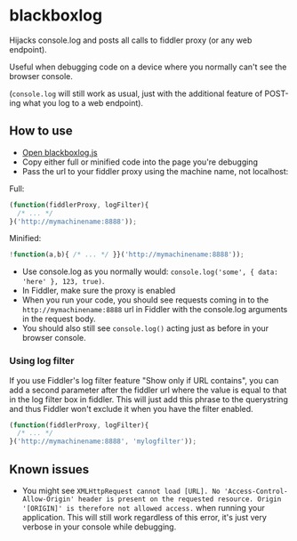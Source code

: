 # blackboxlog
Hijacks console.log and posts all calls to fiddler proxy (or any web endpoint).

Useful when debugging code on a device where you normally can't see the browser console.

(`console.log` will still work as usual, just with the additional feature of POST-ing what you log to a web endpoint).

## How to use

- [Open blackboxlog.js](./blackboxlog.js)
- Copy either full or minified code into the page you're debugging
- Pass the url to your fiddler proxy using the machine name, not localhost:

Full:
```javascript
(function(fiddlerProxy, logFilter){
  /* ... */
}('http://mymachinename:8888'));
```

Minified:
```javascript
!function(a,b){ /* ... */ }}('http://mymachinename:8888'));
```

- Use console.log as you normally would: `console.log('some', { data: 'here' }, 123, true)`.
- In Fiddler, make sure the proxy is enabled
- When you run your code, you should see requests coming in to the `http://mymachinename:8888` url in Fiddler with the console.log arguments in the request body.
- You should also still see `console.log()` acting just as before in your browser console.

### Using log filter

If you use Fiddler's log filter feature "Show only if URL contains", you can add a second parameter after the fiddler url where the value is equal to that in the log filter box in fiddler. This will just add this phrase to the querystring and thus Fiddler won't exclude it when you have the filter enabled.

```javascript
(function(fiddlerProxy, logFilter){
  /* ... */
}('http://mymachinename:8888', 'mylogfilter'));
```

## Known issues

- You might see `XMLHttpRequest cannot load [URL]. No 'Access-Control-Allow-Origin' header is present on the requested resource. Origin '[ORIGIN]' is therefore not allowed access.` when running your application. This will still work regardless of this error, it's just very verbose in your console while debugging.
